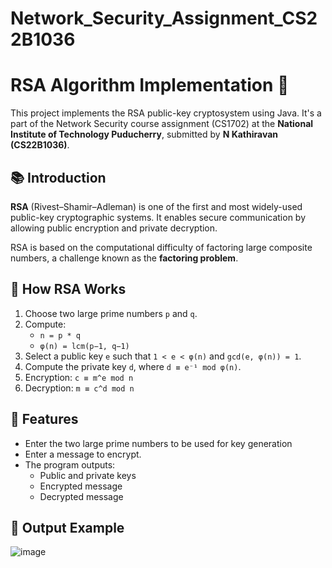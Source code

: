 # Network_Security_Assignment_CS22B1036

# RSA Algorithm Implementation 🔐

This project implements the RSA public-key cryptosystem using Java. It's a part of the Network Security course assignment (CS1702) at the **National Institute of Technology Puducherry**, submitted by **N Kathiravan (CS22B1036)**.

## 📚 Introduction

**RSA** (Rivest–Shamir–Adleman) is one of the first and most widely-used public-key cryptographic systems. It enables secure communication by allowing public encryption and private decryption.

RSA is based on the computational difficulty of factoring large composite numbers, a challenge known as the **factoring problem**.

## 🔑 How RSA Works

1. Choose two large prime numbers `p` and `q`.
2. Compute:
   - `n = p * q`
   - `φ(n) = lcm(p−1, q−1)`
3. Select a public key `e` such that `1 < e < φ(n)` and `gcd(e, φ(n)) = 1`.
4. Compute the private key `d`, where `d ≡ e⁻¹ mod φ(n)`.
5. Encryption: `c ≡ m^e mod n`
6. Decryption: `m ≡ c^d mod n`

## 🧠 Features
- Enter the two large prime numbers to be used for key generation
- Enter a message to encrypt.
- The program outputs:
  - Public and private keys
  - Encrypted message
  - Decrypted message

## 📄 Output Example

![image](https://github.com/user-attachments/assets/5b2ec695-6329-435a-be06-9d918d3da0f6)

